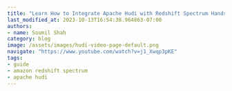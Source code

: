 ```yaml
---
title: "Learn How to Integrate Apache Hudi with Redshift Spectrum Hands on Labs with Code"
last_modified_at: 2023-10-13T16:54:38.964863-07:00
authors:
- name: Soumil Shah
category: blog
image: /assets/images/hudi-video-page-default.png
navigate: "https://www.youtube.com/watch?v=j1_Xwqp3pKE"
tags:
- guide
- amazon redshift spectrum
- apache hudi
---
```

